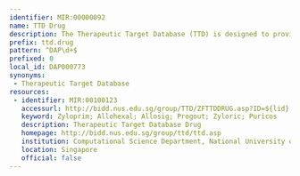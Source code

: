 ```yaml
---
identifier: MIR:00000092
name: TTD Drug
description: The Therapeutic Target Database (TTD) is designed to provide information about the known therapeutic protein and nucleic acid targets described in the literature, the targeted disease conditions, the pathway information and the corresponding drugs/ligands directed at each of these targets. Cross-links to other databases allow the access to information about the sequence, 3D structure, function, nomenclature, drug/ligand binding properties, drug usage and effects, and related literature for each target.
prefix: ttd.drug
pattern: ^DAP\d+$
prefixed: 0
local_id: DAP000773
synonyms:
 - Therapeutic Target Database
resources:
 - identifier: MIR:00100123
   accessurl: http://bidd.nus.edu.sg/group/TTD/ZFTTDDRUG.asp?ID=${lid}
   keyword: Zyloprim; Allohexal; Allosig; Progout; Zyloric; Puricos
   description: Therapeutic Target Database Drug
   homepage: http://bidd.nus.edu.sg/group/ttd/ttd.asp
   institution: Computational Science Department, National University of Singapore
   location: Singapore
   official: false
---
```

